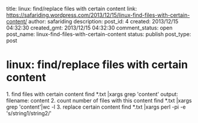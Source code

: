 title: linux: find/replace files with certain content
link: https://safariding.wordpress.com/2013/12/15/linux-find-files-with-certain-content/
author: safariding
description: 
post_id: 4
created: 2013/12/15 04:32:30
created_gmt: 2013/12/15 04:32:30
comment_status: open
post_name: linux-find-files-with-certain-content
status: publish
post_type: post

# linux: find/replace files with certain content

1\. find files with certain content find *.txt |xargs grep 'content' output: filename: content 2\. count number of files with this content find *.txt |xargs grep 'content'|wc -l 3\. replace certain content find *.txt |xargs perl -pi -e 's/string1/string2/'